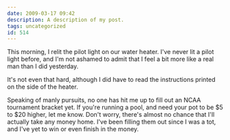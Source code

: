 ```yaml
---
date: 2009-03-17 09:42
description: A description of my post.
tags: uncategorized
id: 514
---
```

This morning, I relit the pilot light on our water heater.  I've never lit a pilot light before, and I'm not ashamed to admit that I feel a bit more like a real man than I did yesterday.

It's not even that hard, although I did have to read the instructions printed on the side of the heater.
<!--more-->
Speaking of manly pursuits, no one has hit me up to fill out an NCAA tournament bracket yet.  If you're running a pool, and need your pot to be $5 to $20 higher, let me know.  Don't worry, there's almost no chance that I'll actually take any money home.  I've been filling them out since I was a tot, and I've yet to win or even finish in the money.

